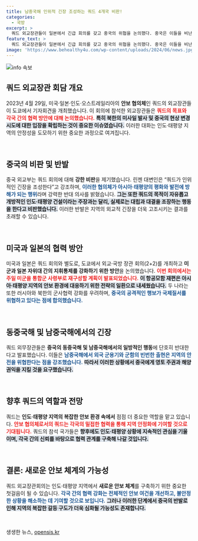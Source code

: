 ```yaml
---
title: 남중국해 인위적 긴장 조성하는 쿼드 4개국 비판!
categories:
  - 국방
excerpt: >
  쿼드 외교장관들이 일본에서 긴급 회의를 갖고 중국의 위협을 논의했다. 중국은 이들을 비난하며 긴장 조성을 주장, 지역 정세가 심화되고 있다. 과연 아시아의 미래는 어떻게 될 것인가?
feature_text: >
  쿼드 외교장관들이 일본에서 긴급 회의를 갖고 중국의 위협을 논의했다. 중국은 이들을 비난하며 긴장 조성을 주장, 지역 정세가 심화되고 있다. 과연 아시아의 미래는 어떻게 될 것인가?
image: 'https://www.behealthy4u.com/wp-content/uploads/2024/06/news.jpg'
---
```


<p><img src="https://www.behealthy4u.com/wp-content/uploads/2024/06/news.jpg" alt="info 속보" /></p>

<h2 data-ke-size="size26">쿼드 외교장관 회담 개요</h2>

<p data-ke-size="size16">2023년 4월 29일, 미국·일본·인도·오스트레일리아의 <b>안보 협의체</b>인 쿼드의 외교장관들이 도쿄에서 기자회견을 개최했습니다. 이 회의에 참석한 외교장관들은 <b><span style="color: #ee2323;">쿼드의 목표와 각국 간의 협력 방안에 대해 논의했습니다.</span></b> <b><span style="background-color: #21538527;">특히 북한의 미사일 발사 및 중국의 현상 변경 시도에 대한 입장을 확립하는 것이 중요한 이슈였습니다.</span></b> 이러한 대화는 인도·태평양 지역의 안정성을 도모하기 위한 중요한 과정으로 여겨집니다.</p>

<p data-ke-size="size16">&nbsp;</p>

<h2 data-ke-size="size26">중국의 비판 및 반발</h2>

<p data-ke-size="size16">중국 외교부는 쿼드 회의에 대해 <b>강한 비판</b>을 제기했습니다. 린젠 대변인은 “쿼드가 인위적인 긴장을 조성한다”고 강조하며, <b><span style="color: #1a5490;">이러한 협의체가 아시아·태평양의 평화와 발전에 방해가 되는 행위</span></b>라며 강력한 반대 의사를 밝혔습니다. <b><span style="background-color: #21538527;">그는 또한 쿼드의 목적이 자유롭고 개방적인 인도·태평양 건설이라는 주장과는 달리, 실제로는 대립과 대결을 조장하는 행동을 한다고 비판했습니다.</span></b> 이러한 반발은 지역의 외교적 긴장을 더욱 고조시키는 결과를 초래할 수 있습니다.</p>

<p data-ke-size="size16">&nbsp;</p>

<h2 data-ke-size="size26">미국과 일본의 협력 방안</h2>

<p data-ke-size="size16">미국과 일본은 쿼드 회의와 별도로, 도쿄에서 외교·국방 장관 회의(2+2)를 개최하고 <b>미군과 일본 자위대 간의 지휘통제를 강화하기 위한 방안</b>을 논의했습니다. <b><span style="color: #ee2323;">이번 회의에서는 주일 미군을 통합군 사령부로 재구성할 계획이 발표되었습니다.</span></b> <b><span style="background-color: #21538527;">이 항공모함 재편은 아시아·태평양 지역의 안보 환경에 대응하기 위한 전략의 일환으로 내세웠습니다.</span></b> 두 나라는 또한 러시아와 북한의 군사협력 강화를 우려하며, <b><span style="color: #1a5490;">중국의 공격적인 행보가 국제질서를 위협하고 있다는 점에 합의했습니다.</span></b></p>

<p data-ke-size="size16">&nbsp;</p>

<h2 data-ke-size="size26">동중국해 및 남중국해에서의 긴장</h2>

<p data-ke-size="size16">쿼드 외무장관들은 <b>중국의 동중국해 및 남중국해에서의 일방적인 행동</b>에 단호히 반대한다고 발표했습니다. 이들은 <b><span style="color: #1a5490;">남중국해에서 외국 군용기와 군함의 빈번한 출현은 지역의 안전을 위협한다는 점을 강조했습니다.</span></b> <b><span style="background-color: #21538527;">따라서 이러한 상황에서 중국에게 영토 주권과 해양 권익을 지킬 것을 요구했습니다.</span></b></p>

<p data-ke-size="size16">&nbsp;</p>

<h2 data-ke-size="size26">향후 쿼드의 역할과 전망</h2>

<p data-ke-size="size16">쿼드는 <b>인도·태평양 지역의 복잡한 안보 환경 속에서</b> 점점 더 중요한 역할을 맡고 있습니다. <b><span style="color: #ee2323;">안보 협의체로서의 쿼드는 각국의 밀접한 협력을 통해 지역 안정화에 기여할 것으로 기대됩니다.</span></b> 쿼드의 참석 국가들은 <b><span style="background-color: #21538527;">향후에도 인도·태평양 상황에 지속적인 관심을 기울이며, 각국 간의 신뢰를 바탕으로 협력 관계를 구축해 나갈 것입니다.</span></b></p>

<p data-ke-size="size16">&nbsp;</p>

<h2 data-ke-size="size26">결론: 새로운 안보 체계의 가능성</h2>

<p data-ke-size="size16">쿼드 외교장관회의는 인도·태평양 지역에서 <b>새로운 안보 체계</b>를 구축하기 위한 중요한 첫걸음이 될 수 있습니다. <b><span style="color: #1a5490;">각국 간의 협력 강화는 전체적인 안보 여건을 개선하고, 불안정한 상황을 해소하는 데 기여할 것으로 보입니다.</span></b> <b><span style="background-color: #21538527;">그러나 이러한 단계에서 중국의 반발로 인해 지역의 복잡한 갈등 구도가 더욱 심화될 가능성도 존재합니다.</span></b></p>

<p data-ke-size="size16">&nbsp;</p>
생생한 뉴스, <a href="https://opensis.kr" rel="dofollow">opensis.kr</a>


